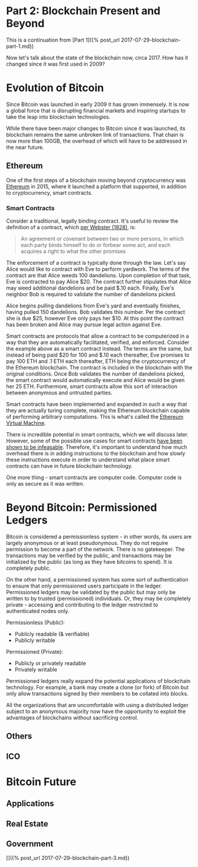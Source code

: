 # Part 2: Blockchain Present and Beyond

This is a continuation from [Part 1]({% post_url 2017-07-29-blockchain-part-1.md})

Now let's talk about the state of the blockchain now, circa 2017. How has it changed since it was first used in 2009?

# Evolution of Bitcoin

Since Bitcoin was launched in early 2009 it has grown immensely. It is now a global force that is disrupting financial markets and inspiring startups to take the leap into blockchain technologies. 

While there have been major changes to Bitcoin since it was launched, its blockchain remains the same unbroken link of transactions. That chain is now more than 100GB, the overhead of which will have to be addressed in the near future. 

## Ethereum

One of the first steps of a blockchain moving beyond cryptocurrency was [Ethereum](https://en.wikipedia.org/wiki/Ethereum) in 2015, where it launched a platform that supported, in addition to cryptocurrency, smart contracts.

### Smart Contracts

Consider a traditional, legally binding contract. It's useful to review the definition of a contract, which [per Webster (1828)](http://webstersdictionary1828.com/Dictionary/contract), is:

> An agreement or covenant between two or more persons, in which each party binds himself to do or forbear some act, and each acquires a right to what the other promises

The enforcement of a contract is typically done through the law. Let's say Alice would like to contract with Eve to perform yardwork. The terms of the contract are that Alice weeds 100 dandelions. Upon completion of that task, Eve is contracted to pay Alice $20. The contract further stipulates that Alice may weed additional dandelions and be paid $.10 each. Finally, Eve's neighbor Bob is required to validate the number of dandelions picked. 

Alice begins pulling dandelions from Eve's yard and eventually finishes, having pulled 150 dandelions. Bob validates this number. Per the contract she is due $25, however Eve only pays her $10. At this point the contract has been broken and Alice may pursue legal action against Eve.

Smart contracts are protocols that allow a contract to be computerized in a way that they are automatically facilitated, verified, and enforced. Consider the example above as a smart contract instead. The terms are the same, but instead of being paid $20 for 100 and $.10 each thereafter, Eve promises to pay 100 ETH and .1 ETH each thereafter, ETH being the cryptocurrency of the Ethereum blockchain. The contract is included in the blockchain with the original conditions. Once Bob validates the number of dandelions picked, the smart contract would automatically execute and Alice would be given her 25 ETH. Furthermore, smart contracts allow this sort of interaction between anonymous and untrusted parties.

Smart contracts have been implemented and expanded in such a way that they are actually turing complete, making the Ethereum blockchain capable of performing arbitrary computations. This is what's called the [Ethereum Virtual Machine](https://en.wikipedia.org/wiki/Ethereum#Ethereum_Virtual_Machine). 

There is incredible potential in smart contracts, which we will discuss later. However, some of the possible use cases for smart contracts [have been shown to be infeasable](https://www.coindesk.com/three-smart-contract-misconceptions/). Therefore, it's important to understand how much overhead there is in adding instructions to the blockchain and how slowly these instructions execute in order to understand what place smart contracts can have in future blockchain technology.

One more thing - smart contracts are computer code. Computer code is only as secure as it was written. 

# Beyond Bitcoin: Permissioned Ledgers

Bitcoin is considered a permissionless system - in other words, its users are largely anonymous or at least pseudonymous. They do not require permission to become a part of the network. There is no gatekeeper. The transactions may be verified by the public, and transactions may be initialized by the public (as long as they have bitcoins to spend). It is completely public. 

On the other hand, a permissioned system has some sort of authentication to ensure that only permissioned users participate in the ledger. Permissioned ledgers may be validated by the public but may only be written to by trusted (permissioned) individuals. Or, they may be completely private - accessing and contributing to the ledger restricted to authenticated nodes only. 

Permissionless (Public):
* Publicly readable (& verifiable)
* Publicly writable

Permissioned (Private):
* Publicly or privately readable
* Privately writable

Permissioned ledgers really expand the potential applications of blockchain technology. For example, a bank may create a clone (or fork) of Bitcoin but only allow transactions signed by their members to be collated into blocks.

All the organizations that are uncomfortable with using a distributed ledger subject to an anonymous majority now have the opportunity to exploit the advantages of blockchains without sacrificing control. 

## Others

## ICO

# Bitcoin Future

## Applications

## Real Estate

## Government

[]({% post_url 2017-07-29-blockchain-part-3.md})